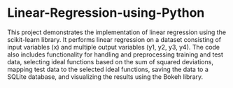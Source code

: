 # Linear-Regression-using-Python
This project demonstrates the implementation of linear regression using the scikit-learn library. It performs linear regression on a dataset consisting of input variables (x) and multiple output variables (y1, y2, y3, y4). The code also includes functionality for handling and preprocessing training and test data, selecting ideal functions based on the sum of squared deviations, mapping test data to the selected ideal functions, saving the data to a SQLite database, and visualizing the results using the Bokeh library.

